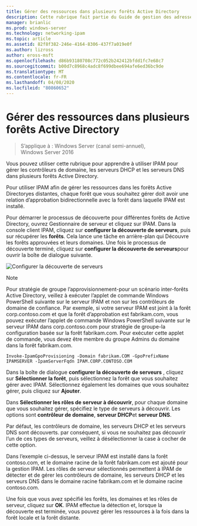 ```yaml
---
title: Gérer des ressources dans plusieurs forêts Active Directory
description: Cette rubrique fait partie du Guide de gestion des adresses IP (IPAM) de Windows Server 2016.
manager: brianlic
ms.prod: windows-server
ms.technology: networking-ipam
ms.topic: article
ms.assetid: 82f8f382-246e-4164-8306-437f7a019e0f
ms.author: lizross
author: eross-msft
ms.openlocfilehash: d86b93180708c772c052b242412bfdd1fc7e68c7
ms.sourcegitcommit: b00d7c8968c4adc8f699dbee694afe6ed36bc9de
ms.translationtype: MT
ms.contentlocale: fr-FR
ms.lasthandoff: 04/08/2020
ms.locfileid: "80860652"
---
```

# <a name="manage-resources-in-multiple-active-directory-forests"></a>Gérer des ressources dans plusieurs forêts Active Directory

>S’applique à : Windows Server (canal semi-annuel), Windows Server 2016

Vous pouvez utiliser cette rubrique pour apprendre à utiliser IPAM pour gérer les contrôleurs de domaine, les serveurs DHCP et les serveurs DNS dans plusieurs forêts Active Directory.  
  
Pour utiliser IPAM afin de gérer les ressources dans les forêts Active Directoryes distantes, chaque forêt que vous souhaitez gérer doit avoir une relation d’approbation bidirectionnelle avec la forêt dans laquelle IPAM est installé.  
  
Pour démarrer le processus de découverte pour différentes forêts de Active Directory, ouvrez Gestionnaire de serveur et cliquez sur IPAM. Dans la console client IPAM, cliquez sur **configurer la découverte de serveurs**, puis sur récupérer les **forêts**. Cela lance une tâche en arrière-plan qui Découvre les forêts approuvées et leurs domaines. Une fois le processus de découverte terminé, cliquez sur **configurer la découverte de serveurs**pour ouvrir la boîte de dialogue suivante.  
  
![Configurer la découverte de serveurs](../../media/Manage-Resources-in-Multiple-Active-Directory-Forests/ipam_serverdiscovery.jpg)  

>[!NOTE]
>Pour stratégie de groupe l’approvisionnement\-pour un scénario inter-forêts Active Directory, veillez à exécuter l’applet de commande Windows PowerShell suivante sur le serveur IPAM et non sur les contrôleurs de domaine de confiance. Par exemple, si votre serveur IPAM est joint à la forêt corp.contoso.com et que la forêt d’approbation est fabrikam.com, vous pouvez exécuter l’applet de commande Windows PowerShell suivante sur le serveur IPAM dans corp.contoso.com pour stratégie de groupe\-la configuration basée sur la forêt fabrikam.com. Pour exécuter cette applet de commande, vous devez être membre du groupe Admins du domaine dans la forêt fabrikam.com.

    
    Invoke-IpamGpoProvisioning -Domain fabrikam.COM -GpoPrefixName IPAMSERVER -IpamServerFqdn IPAM.CORP.CONTOSO.COM
    

Dans la boîte de dialogue **configurer la découverte de serveurs** , cliquez sur **Sélectionner la forêt**, puis sélectionnez la forêt que vous souhaitez gérer avec IPAM. Sélectionnez également les domaines que vous souhaitez gérer, puis cliquez sur **Ajouter**.

Dans **Sélectionner les rôles de serveur à découvrir**, pour chaque domaine que vous souhaitez gérer, spécifiez le type de serveurs à découvrir. Les options sont **contrôleur de domaine**, **serveur DHCP**et **serveur DNS**.

Par défaut, les contrôleurs de domaine, les serveurs DHCP et les serveurs DNS sont découverts. par conséquent, si vous ne souhaitez pas découvrir l’un de ces types de serveurs, veillez à désélectionner la case à cocher de cette option.

Dans l’exemple ci-dessus, le serveur IPAM est installé dans la forêt contoso.com, et le domaine racine de la forêt fabrikam.com est ajouté pour la gestion IPAM. Les rôles de serveur sélectionnés permettent à IPAM de détecter et de gérer les contrôleurs de domaine, les serveurs DHCP et les serveurs DNS dans le domaine racine fabrikam.com et le domaine racine contoso.com.

Une fois que vous avez spécifié les forêts, les domaines et les rôles de serveur, cliquez sur **OK**. IPAM effectue la détection et, lorsque la découverte est terminée, vous pouvez gérer les ressources à la fois dans la forêt locale et la forêt distante.
